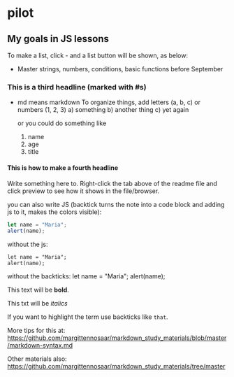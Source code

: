 # pilot

## My goals in JS lessons

To make a list, click - and a list button will be shown, as below:

- Master strings, numbers, conditions, basic functions before September

### This is a third headline (marked with #s)

- md means markdown
  To organize things, add letters (a, b, c) or numbers (1, 2, 3)
  a) something
  b) another thing
  c) yet again

  or you could do something like

  1. name
  2. age
  3. title

#### This is how to make a fourth headline

Write something here to. Right-click the tab above of the readme file and click preview to see how it shows in the file/browser.

you can also write JS (backtick turns the note into a code block and adding js to it, makes the colors visible):

```js
let name = "Maria";
alert(name);
```

without the js:

```
let name = "Maria";
alert(name);
```

without the backticks:
let name = "Maria";
alert(name);

This text will be **bold**.

This txt will be _italics_

If you want to highlight the term use backticks like `that`.

More tips for this at:
https://github.com/margittennosaar/markdown_study_materials/blob/master/markdown-syntax.md

Other materials also: https://github.com/margittennosaar/markdown_study_materials/tree/master
